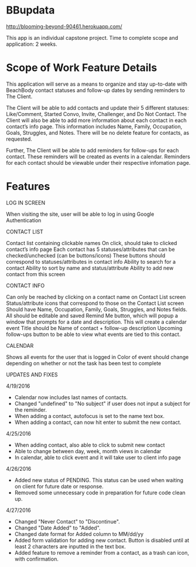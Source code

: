 # BBupdata

http://blooming-beyond-90461.herokuapp.com/

This app is an individual capstone project.
Time to complete scope and application: 2 weeks.

# Scope of Work Feature Details

This application will serve as a means to organize and stay up-to-date with BeachBody contact statuses and follow-up dates by sending reminders to The Client.

The Client will be able to add contacts and update their 5 different statuses: Like/Comment, Started Convo, Invite, Challenger, and Do Not Contact. The Client will also be able to add more information about each contact in each contact’s info page. This information includes Name, Family, Occupation, Goals, Struggles, and Notes. There will be no delete feature for contacts, as requested.

Further, The Client will be able to add reminders for follow-ups for each contact. These reminders will be created as events in a calendar. Reminders for each contact should be viewable under their respective infomation page.

# Features

LOG IN SCREEN

When visiting the site, user will be able to log in using Google Authentication


CONTACT LIST

Contact list containing clickable names
On click, should take to clicked contact’s info page
Each contact has 5 statuses/attributes that can be checked/unchecked (can be buttons/icons)
These buttons should correspond to statuses/attributes in contact info
Ability to search for a contact
Ability to sort by name and status/attribute
Ability to add new contact from this screen

CONTACT INFO

Can only be reached by clicking on a contact name on Contact List screen
Status/attribute icons that correspond to those on the Contact List screen
Should have Name, Occupation, Family, Goals, Struggles, and Notes fields.
All should be editable and saved
Remind Me button, which will popup a window that prompts for a date and description. This will create a calendar event
Title should be Name of contact + follow-up description
Upcoming follow-ups button to be able to view what events are tied to this contact.

CALENDAR

Shows all events for the user that is logged in
Color of event should change depending on whether or not the task has been test to complete

UPDATES AND FIXES

4/19/2016
- Calendar now includes last names of contacts.
- Changed "undefined" to "No subject" if user does not input a subject for the reminder.
- When adding a contact, autofocus is set to the name text box.
- When adding a contact, can now hit enter to submit the new contact.

4/25/2016
- When adding contact, also able to click to submit new contact
- Able to change between day, week, month views in calendar
- In calendar, able to click event and it will take user to client info page

4/26/2016
- Added new status of PENDING. This status can be used when waiting on client for future date or response.
- Removed some unnecessary code in preparation for future code clean up.

4/27/2016
- Changed "Never Contact" to "Discontinue".
- Changed "Date Added" to "Added".
- Changed date format for Added column to MM/dd/yy
- Added form validation for adding new contact. Button is disabled until at least 2 characters are inputted in the text box.
- Added feature to remove a reminder from a contact, as a trash can icon, with confirmation.
